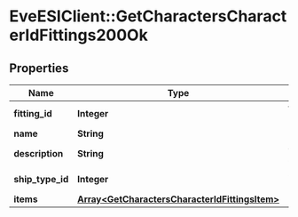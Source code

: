 # EveESIClient::GetCharactersCharacterIdFittings200Ok

## Properties
Name | Type | Description | Notes
------------ | ------------- | ------------- | -------------
**fitting_id** | **Integer** | fitting_id integer | 
**name** | **String** | name string | 
**description** | **String** | description string | 
**ship_type_id** | **Integer** | ship_type_id integer | 
**items** | [**Array&lt;GetCharactersCharacterIdFittingsItem&gt;**](GetCharactersCharacterIdFittingsItem.md) | items array | 


